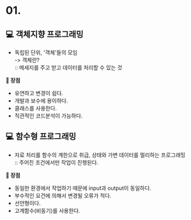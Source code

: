 # 01.

## 💻 객체지향 프로그래밍

- 독립된 단위, '객체'들의 모임
  <br>
  -> 객체란?
  <br>
  :: 메세지를 주고 받고 데이터를 처리할 수 있는 것

<b>📌 장점</b>

- 유연하고 변경이 쉽다.
- 개발과 보수에 용이하다.
- 클래스를 사용한다.
- 직관적인 코드분석이 가능하다.

## 💻 함수형 프로그래밍

- 자료 처리를 함수의 계한으로 취급, 상태와 가변 데이터를 멀리하는 프로그래밍
  <br>:: 주어진 조건에서만 작업이 진행된다.

<b>📌 장점</b>

- 동일한 환경에서 작업하기 때문에 input과 output이 동일하다.
- 부수적인 요건에 의해서 변경될 오류가 적다.
- 선언형이다.
- 고계함수(비동기)를 사용한다.
